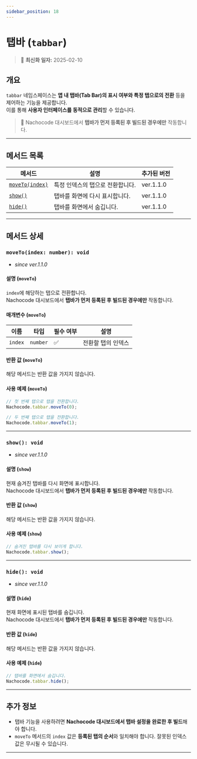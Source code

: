 ```yaml
---
sidebar_position: 18
---
```


# 탭바 (`tabbar`)

> 🔔 **최신화 일자:** 2025-02-10

## **개요**

`tabbar` 네임스페이스는 **앱 내 탭바(Tab Bar)의 표시 여부와 특정 탭으로의 전환** 등을 제어하는 기능을 제공합니다.  
이를 통해 **사용자 인터페이스를 동적으로 관리**할 수 있습니다.

> 📢 Nachocode 대시보드에서 **탭바가 먼저 등록된 후 빌드된 경우에만** 작동합니다.

---

## **메서드 목록**

| 메서드                                      | 설명                             | 추가된 버전 |
| ------------------------------------------- | -------------------------------- | ----------- |
| [`moveTo(index)`](#movetoindex-number-void) | 특정 인덱스의 탭으로 전환합니다. | ver.1.1.0   |
| [`show()`](#show-void)                      | 탭바를 화면에 다시 표시합니다.   | ver.1.1.0   |
| [`hide()`](#hide-void)                      | 탭바를 화면에서 숨깁니다.        | ver.1.1.0   |

---

## **메서드 상세**

### **`moveTo(index: number): void`**

- _since ver.1.1.0_

#### 설명 (`moveTo`)

`index`에 해당하는 탭으로 전환합니다.  
Nachocode 대시보드에서 **탭바가 먼저 등록된 후 빌드된 경우에만** 작동합니다.

#### 매개변수 (`moveTo`)

| 이름    | 타입     | 필수 여부 | 설명               |
| ------- | -------- | --------- | ------------------ |
| `index` | `number` | ✅        | 전환할 탭의 인덱스 |

#### 반환 값 (`moveTo`)

해당 메서드는 반환 값을 가지지 않습니다.

#### 사용 예제 (`moveTo`)

```javascript
// 첫 번째 탭으로 탭을 전환합니다.
Nachocode.tabbar.moveTo(0);

// 두 번째 탭으로 탭을 전환합니다.
Nachocode.tabbar.moveTo(1);
```

---

### **`show(): void`**

- _since ver.1.1.0_

#### 설명 (`show`)

현재 숨겨진 탭바를 다시 화면에 표시합니다.  
Nachocode 대시보드에서 **탭바가 먼저 등록된 후 빌드된 경우에만** 작동합니다.

#### 반환 값 (`show`)

해당 메서드는 반환 값을 가지지 않습니다.

#### 사용 예제 (`show`)

```javascript
// 숨겨진 탭바를 다시 보이게 합니다.
Nachocode.tabbar.show();
```

---

### **`hide(): void`**

- _since ver.1.1.0_

#### 설명 (`hide`)

현재 화면에 표시된 탭바를 숨깁니다.  
Nachocode 대시보드에서 **탭바가 먼저 등록된 후 빌드된 경우에만** 작동합니다.

#### 반환 값 (`hide`)

해당 메서드는 반환 값을 가지지 않습니다.

#### 사용 예제 (`hide`)

```javascript
// 탭바를 화면에서 숨깁니다.
Nachocode.tabbar.hide();
```

---

## **추가 정보**

- 탭바 기능을 사용하려면 **Nachocode 대시보드에서 탭바 설정을 완료한 후 빌드**해야 합니다.
- `moveTo` 메서드의 `index` 값은 **등록된 탭의 순서**와 일치해야 합니다. 잘못된 인덱스 값은 무시될 수 있습니다.

---
